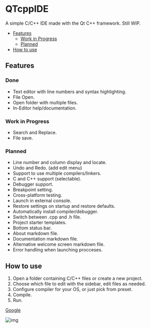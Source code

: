 # QTcppIDE
A simple C/C++ IDE made with the Qt C++ framework.
Still WIP.

<!-- TOC -->
- [Features](#features)
    - [Work in Progress](#work-in-progress)
    - [Planned](#planned)
- [How to use](#how-to-use)
<!-- /TOC -->

## Features

### Done
- Text editor with line numbers and syntax highlighting.
- File Open.
- Open folder with multiple files.
- In-Editor help/documentation.

### Work in Progress
- Search and Replace.
- File save.

### Planned
- Line number and column display and locate.
- Undo and Redo. (add edit menu)
- Support to use multiple compilers/linkers.
- C and C++ support (selectable).
- Debugger support.
- Breakpoint setting.
- Cross-platform testing.
- Launch in external console.
- Restore settings on startup and restore defaults.
- Automatically install compiler/debugger.
- Switch between .cpp and .h file.
- Project starter templates.
- Bottom status bar.
- About markdown file.
- Documentation markdown file.
- Alternative welcome screen markdown file.
- Error handling when launching procceses.


## How to use
1. Open a folder containing C/C++ files or create a new project.
2. Choose which file to edit with the sidebar, edit files as needed.
3. Configure compiler for your OS, or just pick from preset.
4. Compile.
5. Run.

[Google](http://www.google.com)

![img](../doc/duck.png)
